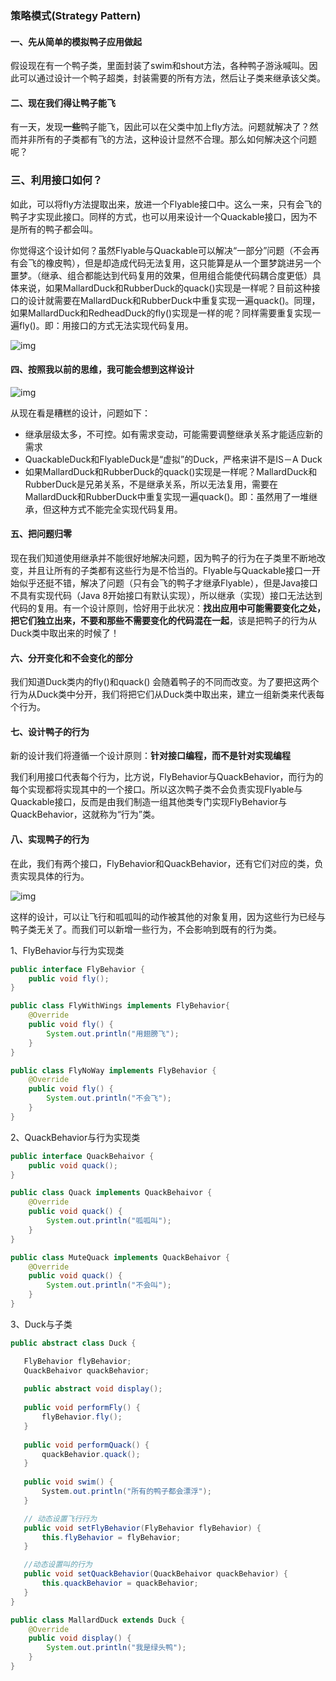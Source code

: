 ### 策略模式(Strategy Pattern)

#### 一、先从简单的模拟鸭子应用做起

假设现在有一个鸭子类，里面封装了swim和shout方法，各种鸭子游泳喊叫。因此可以通过设计一个鸭子超类，封装需要的所有方法，然后让子类来继承该父类。

#### 二、现在我们得让鸭子能飞

有一天，发现**一些**鸭子能飞，因此可以在父类中加上fly方法。问题就解决了？然而并非所有的子类都有飞的方法，这种设计显然不合理。那么如何解决这个问题呢？ 

### 三、利用接口如何？

如此，可以将fly方法提取出来，放进一个Flyable接口中。这么一来，只有会飞的鸭子才实现此接口。同样的方式，也可以用来设计一个Quackable接口，因为不是所有的鸭子都会叫。

你觉得这个设计如何？虽然Flyable与Quackable可以解决“一部分”问题（不会再有会飞的橡皮鸭），但是却造成代码无法复用，这只能算是从一个噩梦跳进另一个噩梦。（继承、组合都能达到代码复用的效果，但用组合能使代码耦合度更低）具体来说，如果MallardDuck和RubberDuck的quack()实现是一样呢？目前这种接口的设计就需要在MallardDuck和RubberDuck中重复实现一遍quack()。同理，如果MallardDuck和RedheadDuck的fly()实现是一样的呢？同样需要重复实现一遍fly()。即：用接口的方式无法实现代码复用。

![img](https://upload-images.jianshu.io/upload_images/9571610-829c8bd93072c568.png?imageMogr2/auto-orient/strip|imageView2/2/w/857/format/webp)

#### 四、按照我以前的思维，我可能会想到这样设计

![img](https://upload-images.jianshu.io/upload_images/9571610-e017dda8f5857b59.png?imageMogr2/auto-orient/strip|imageView2/2/w/702/format/webp)

从现在看是糟糕的设计，问题如下：

- 继承层级太多，不可控。如有需求变动，可能需要调整继承关系才能适应新的需求
- QuackableDuck和FlyableDuck是“虚拟”的Duck，严格来讲不是IS－A Duck
- 如果MallardDuck和RubberDuck的quack()实现是一样呢？MallardDuck和RubberDuck是兄弟关系，不是继承关系，所以无法复用，需要在MallardDuck和RubberDuck中重复实现一遍quack()。即：虽然用了一堆继承，但这种方式不能完全实现代码复用。

#### 五、把问题归零

现在我们知道使用继承并不能很好地解决问题，因为鸭子的行为在子类里不断地改变，并且让所有的子类都有这些行为是不恰当的。Flyable与Quackable接口一开始似乎还挺不错，解决了问题（只有会飞的鸭子才继承Flyable），但是Java接口不具有实现代码（Java 8开始接口有默认实现），所以继承（实现）接口无法达到代码的复用。有一个设计原则，恰好用于此状况：**找出应用中可能需要变化之处，把它们独立出来，不要和那些不需要变化的代码混在一起**，该是把鸭子的行为从Duck类中取出来的时候了！



#### 六、分开变化和不会变化的部分

我们知道Duck类内的fly()和quack() 会随着鸭子的不同而改变。为了要把这两个行为从Duck类中分开，我们将把它们从Duck类中取出来，建立一组新类来代表每个行为。

#### 七、设计鸭子的行为

新的设计我们将遵循一个设计原则：**针对接口编程，而不是针对实现编程**

我们利用接口代表每个行为，比方说，FlyBehavior与QuackBehavior，而行为的每个实现都将实现其中的一个接口。所以这次鸭子类不会负责实现Flyable与Quackable接口，反而是由我们制造一组其他类专门实现FlyBehavior与QuackBehavior，这就称为“行为”类。

#### 八、实现鸭子的行为

在此，我们有两个接口，FlyBehavior和QuackBehavior，还有它们对应的类，负责实现具体的行为。

![img](https://upload-images.jianshu.io/upload_images/9571610-c2a06379d2fec0c3.png?imageMogr2/auto-orient/strip|imageView2/2/w/909/format/webp)

这样的设计，可以让飞行和呱呱叫的动作被其他的对象复用，因为这些行为已经与鸭子类无关了。而我们可以新增一些行为，不会影响到既有的行为类。



1、FlyBehavior与行为实现类



```java
public interface FlyBehavior {
    public void fly();
}

public class FlyWithWings implements FlyBehavior{
    @Override
    public void fly() {
        System.out.println("用翅膀飞");
    }
}

public class FlyNoWay implements FlyBehavior {
    @Override
    public void fly() {
        System.out.println("不会飞");
    }
}
```

2、QuackBehavior与行为实现类



```java
public interface QuackBehaivor {
    public void quack();
}

public class Quack implements QuackBehaivor {
    @Override
    public void quack() {
        System.out.println("呱呱叫");
    }
}

public class MuteQuack implements QuackBehaivor {
    @Override
    public void quack() {
        System.out.println("不会叫");
    }
}
```

3、Duck与子类



```csharp
public abstract class Duck {

   FlyBehavior flyBehavior;
   QuackBehaivor quackBehavior;
   
   public abstract void display();
   
   public void performFly() {
       flyBehavior.fly();
   }
   
   public void performQuack() {
       quackBehavior.quack();
   }
   
   public void swim() {
       System.out.println("所有的鸭子都会漂浮");
   }

   // 动态设置飞行行为
   public void setFlyBehavior(FlyBehavior flyBehavior) {
       this.flyBehavior = flyBehavior;
   }

   //动态设置叫的行为
   public void setQuackBehavior(QuackBehaivor quackBehavior) {
       this.quackBehavior = quackBehavior;
   }
}
```



```java
public class MallardDuck extends Duck {
    @Override
    public void display() {
        System.out.println("我是绿头鸭");
    }
}
```













